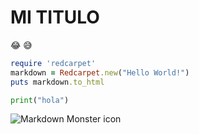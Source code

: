 # MI TITULO

😂 😅

```ruby
require 'redcarpet'
markdown = Redcarpet.new("Hello World!")
puts markdown.to_html
```
```python
print("hola")
```
<img src="markdownmonstericon.png"
     alt="Markdown Monster icon"
     style="float: left; margin-right: 10px;" />
